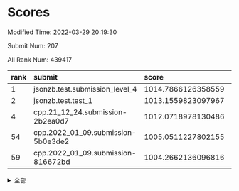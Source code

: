 # Scores

Modified Time: 2022-03-29 20:19:30

Submit Num: 207

All Rank Num: 439417

| rank |               submit               |       score        |       sigma        | pk_num |
| :--- | :--------------------------------- | :----------------- | :----------------- | :----- |
| 1    | jsonzb.test.submission_level_4     | 1014.7866126358559 | 0.8569078074337617 | 8497   |
| 2    | jsonzb.test.test_1                 | 1013.1559823097967 | 0.7953871205108418 | 8493   |
| 4    | cpp.21_12_24.submission-2b2ea0d7   | 1012.0718978130486 | 0.7675705707817299 | 8493   |
| 54   | cpp.2022_01_09.submission-5b0e3de2 | 1005.0511227802155 | 0.7231226105701895 | 8495   |
| 59   | cpp.2022_01_09.submission-816672bd | 1004.2662136096816 | 0.7119938603317394 | 8493   |


<details>
<summary>全部</summary>

| rank |                 submit                 |       score        |       sigma        | pk_num |
| :--- | :------------------------------------- | :----------------- | :----------------- | :----- |
| 1    | jsonzb.test.submission_level_4         | 1014.7866126358559 | 0.8569078074337617 | 8497   |
| 2    | jsonzb.test.test_1                     | 1013.1559823097967 | 0.7953871205108418 | 8493   |
| 3    | gobigger.level_3.submission_level_3_31 | 1012.1635425228839 | 0.775821625167369  | 8492   |
| 4    | cpp.21_12_24.submission-2b2ea0d7       | 1012.0718978130486 | 0.7675705707817299 | 8493   |
| 5    | gobigger.level_3.submission_level_3_22 | 1011.5326493399809 | 0.7768791978008832 | 8488   |
| 6    | gobigger.level_3.submission_level_3_18 | 1011.516964823271  | 0.7679942541143252 | 8494   |
| 7    | gobigger.level_3.submission_level_3_8  | 1011.3925392917957 | 0.7837874284343707 | 8495   |
| 8    | gobigger.level_3.submission_level_3_42 | 1011.2003556390714 | 0.7804248763421827 | 8487   |
| 9    | gobigger.level_3.submission_level_3_44 | 1011.169456600462  | 0.7675692991704923 | 8490   |
| 10   | gobigger.level_3.submission_level_3_34 | 1011.0523059219007 | 0.7653226657615761 | 8494   |
| 11   | gobigger.level_3.submission_level_3_10 | 1011.0403326644217 | 0.7854338395353095 | 8494   |
| 12   | gobigger.level_3.submission_level_3_14 | 1010.7339965435933 | 0.7714798431010306 | 8493   |
| 13   | gobigger.level_3.submission_level_3_33 | 1010.6675790613633 | 0.7573961988732923 | 8495   |
| 14   | gobigger.level_3.submission_level_3_28 | 1010.6554243000348 | 0.7757929760789117 | 8491   |
| 15   | gobigger.level_3.submission_level_3_0  | 1010.4636178078639 | 0.772940403428192  | 8489   |
| 16   | gobigger.level_3.submission_level_3_15 | 1010.431445278196  | 0.7905294987308593 | 8496   |
| 17   | gobigger.level_3.submission_level_3_35 | 1010.288080308841  | 0.7490106904593431 | 8488   |
| 18   | gobigger.level_3.submission_level_3_39 | 1010.2179126081575 | 0.7473481031530711 | 8490   |
| 19   | gobigger.level_3.submission_level_3_7  | 1010.2087007668885 | 0.7587666540484151 | 8491   |
| 20   | gobigger.level_3.submission_level_3_3  | 1010.1987422641039 | 0.7635541537795218 | 8492   |
| 21   | gobigger.level_3.submission_level_3_24 | 1010.1811938138735 | 0.73885964402177   | 8492   |
| 22   | gobigger.level_3.submission_level_3_25 | 1010.1733642872928 | 0.7645267773242497 | 8491   |
| 23   | gobigger.level_3.submission_level_3_43 | 1010.1430974310354 | 0.7847361651773284 | 8491   |
| 24   | gobigger.level_3.submission_level_3_29 | 1010.0134752536742 | 0.7584994046620926 | 8496   |
| 25   | gobigger.level_3.submission_level_3_16 | 1010.0115404988535 | 0.7598218133713249 | 8490   |
| 26   | gobigger.level_3.submission_level_3_12 | 1009.9916092928358 | 0.7704385996059823 | 8490   |
| 27   | gobigger.level_3.submission_level_3_2  | 1009.9896607760326 | 0.7339052980650074 | 8489   |
| 28   | gobigger.level_3.submission_level_3_37 | 1009.9570291569727 | 0.740253965076206  | 8496   |
| 29   | gobigger.level_3.submission_level_3_6  | 1009.925261077927  | 0.7739486876375253 | 8491   |
| 30   | gobigger.level_3.submission_level_3_13 | 1009.9051317166068 | 0.7736095192172029 | 8490   |
| 31   | gobigger.level_3.submission_level_3_19 | 1009.8393006332361 | 0.7821009268815745 | 8493   |
| 32   | gobigger.level_3.submission_level_3_41 | 1009.8362837023232 | 0.7434520567278387 | 8490   |
| 33   | gobigger.level_3.submission_level_3_26 | 1009.816721525188  | 0.7444877431640635 | 8495   |
| 34   | gobigger.level_3.submission_level_3_1  | 1009.8140709898283 | 0.751550537900639  | 8490   |
| 35   | gobigger.level_3.submission_level_3_17 | 1009.8128911131442 | 0.7549264735061597 | 8491   |
| 36   | gobigger.level_3.submission_level_3_47 | 1009.8075661880505 | 0.7560495469859924 | 8494   |
| 37   | gobigger.level_3.submission_level_3_4  | 1009.796452985114  | 0.7639146450716556 | 8496   |
| 38   | gobigger.level_3.submission_level_3_40 | 1009.7549668659507 | 0.7589317356202936 | 8489   |
| 39   | gobigger.level_3.submission_level_3_5  | 1009.7051862363112 | 0.7416813808559698 | 8495   |
| 40   | gobigger.level_3.submission_level_3_21 | 1009.6088689878333 | 0.7386126848968809 | 8490   |
| 41   | gobigger.level_3.submission_level_3_11 | 1009.5839143363413 | 0.7458530014077753 | 8493   |
| 42   | gobigger.level_3.submission_level_3_27 | 1009.5773915647383 | 0.7427485567679313 | 8492   |
| 43   | gobigger.level_3.submission_level_3_23 | 1009.5631202797782 | 0.752555795818022  | 8488   |
| 44   | gobigger.level_3.submission_level_3_9  | 1009.5035161764945 | 0.757148400302354  | 8489   |
| 45   | gobigger.level_3.submission_level_3_20 | 1009.4693425693292 | 0.7758361037985948 | 8488   |
| 46   | gobigger.level_3.submission_level_3_46 | 1009.3746046335925 | 0.7810932473464985 | 8491   |
| 47   | gobigger.level_3.submission_level_3_48 | 1009.2134049400115 | 0.736083766382597  | 8492   |
| 48   | gobigger.level_3.submission_level_3_45 | 1009.1463864172298 | 0.7370093489690924 | 8487   |
| 49   | gobigger.level_3.submission_level_3_36 | 1009.10885695627   | 0.7613265210178818 | 8491   |
| 50   | gobigger.level_3.submission_level_3_49 | 1008.6014718804472 | 0.7563418323081036 | 8490   |
| 51   | gobigger.level_3.submission_level_3_32 | 1008.1931893061811 | 0.7342315524350708 | 8492   |
| 52   | gobigger.level_3.submission_level_3_30 | 1008.1779382494362 | 0.7376455196164743 | 8488   |
| 53   | gobigger.level_3.submission_level_3_38 | 1008.1420154827481 | 0.7301529872123075 | 8494   |
| 54   | cpp.2022_01_09.submission-5b0e3de2     | 1005.0511227802155 | 0.7231226105701895 | 8495   |
| 55   | gobigger.level_1.submission_level_1_17 | 1004.9500268299424 | 0.7175805465559164 | 8491   |
| 56   | gobigger.level_1.submission_level_1_41 | 1004.4811311373868 | 0.7187043274286063 | 8494   |
| 57   | gobigger.level_1.submission_level_1_14 | 1004.3306984852471 | 0.7165367358956807 | 8490   |
| 58   | gobigger.level_1.submission_level_1_18 | 1004.3166381782801 | 0.7143190091967618 | 8490   |
| 59   | cpp.2022_01_09.submission-816672bd     | 1004.2662136096816 | 0.7119938603317394 | 8493   |
| 60   | gobigger.level_1.submission_level_1_24 | 1004.2606940090823 | 0.7321004827170757 | 8491   |
| 61   | gobigger.level_1.submission_level_1_36 | 1004.1501239650037 | 0.7228280214951339 | 8492   |
| 62   | gobigger.level_1.submission_level_1_43 | 1004.0152249507767 | 0.709997219600296  | 8495   |
| 63   | gobigger.level_1.submission_level_1_1  | 1003.8854352467533 | 0.7139333377763186 | 8490   |
| 64   | gobigger.level_1.submission_level_1_23 | 1003.8080596652716 | 0.7259452825558615 | 8493   |
| 65   | gobigger.level_1.submission_level_1_11 | 1003.7654932293742 | 0.6991232021591066 | 8487   |
| 66   | gobigger.level_1.submission_level_1_8  | 1003.7613743316051 | 0.7191680445877661 | 8490   |
| 67   | gobigger.level_1.submission_level_1_45 | 1003.7251943212976 | 0.733329429518316  | 8495   |
| 68   | gobigger.level_1.submission_level_1_10 | 1003.6765349577162 | 0.7044373895300334 | 8491   |
| 69   | gobigger.level_1.submission_level_1_49 | 1003.666392300476  | 0.7063104021304245 | 8494   |
| 70   | gobigger.level_1.submission_level_1_26 | 1003.6569969233869 | 0.7147453116085264 | 8492   |
| 71   | gobigger.level_1.submission_level_1_42 | 1003.5880439330539 | 0.7204097692026364 | 8491   |
| 72   | gobigger.level_1.submission_level_1_16 | 1003.5653975770857 | 0.715151246707798  | 8490   |
| 73   | gobigger.level_1.submission_level_1_33 | 1003.4431876471267 | 0.7077115773845007 | 8491   |
| 74   | gobigger.level_1.submission_level_1_12 | 1003.3915643235456 | 0.7235117932700078 | 8488   |
| 75   | gobigger.level_1.submission_level_1_32 | 1003.3783308455385 | 0.7100727813005332 | 8496   |
| 76   | gobigger.level_1.submission_level_1_27 | 1003.3580622079432 | 0.7256796996089082 | 8491   |
| 77   | gobigger.level_1.submission_level_1_0  | 1003.1521717336649 | 0.7148404062983923 | 8492   |
| 78   | gobigger.level_1.submission_level_1_5  | 1003.138916757188  | 0.709779238162497  | 8490   |
| 79   | gobigger.level_1.submission_level_1_15 | 1002.9904747812313 | 0.7136595676004388 | 8486   |
| 80   | gobigger.level_1.submission_level_1_31 | 1002.9607130861866 | 0.7168123034642506 | 8488   |
| 81   | gobigger.level_1.submission_level_1_29 | 1002.9600920264926 | 0.7166053539041681 | 8488   |
| 82   | gobigger.level_1.submission_level_1_6  | 1002.9199610396454 | 0.7118711043680279 | 8487   |
| 83   | gobigger.level_1.submission_level_1_39 | 1002.9094634715045 | 0.719884014096949  | 8491   |
| 84   | gobigger.level_1.submission_level_1_46 | 1002.880710034303  | 0.7147622258119403 | 8489   |
| 85   | gobigger.level_1.submission_level_1_13 | 1002.8177346094059 | 0.7094786482291526 | 8490   |
| 86   | gobigger.level_1.submission_level_1_37 | 1002.8167711688778 | 0.7061749992372397 | 8488   |
| 87   | gobigger.level_1.submission_level_1_40 | 1002.7955698521804 | 0.7178306899699279 | 8491   |
| 88   | gobigger.level_1.submission_level_1_34 | 1002.7831248355585 | 0.7067382619133897 | 8493   |
| 89   | gobigger.level_1.submission_level_1_4  | 1002.7371466424852 | 0.7202668317185338 | 8493   |
| 90   | gobigger.level_1.submission_level_1_48 | 1002.7093276584773 | 0.7131752931696304 | 8492   |
| 91   | gobigger.level_1.submission_level_1_2  | 1002.684040001764  | 0.7094014501438611 | 8493   |
| 92   | gobigger.level_1.submission_level_1_28 | 1002.643333317053  | 0.7030186612478878 | 8486   |
| 93   | gobigger.level_1.submission_level_1_7  | 1002.6065019704588 | 0.704141066465076  | 8493   |
| 94   | gobigger.level_1.submission_level_1_21 | 1002.5989485897121 | 0.6937200008888362 | 8487   |
| 95   | gobigger.level_1.submission_level_1_35 | 1002.5376393837548 | 0.7180354163006967 | 8494   |
| 96   | gobigger.level_1.submission_level_1_20 | 1002.5128598516602 | 0.7199680213249126 | 8489   |
| 97   | gobigger.level_1.submission_level_1_47 | 1002.3836868959177 | 0.7141682762570712 | 8495   |
| 98   | gobigger.level_1.submission_level_1_44 | 1002.3791917717227 | 0.7102671637809828 | 8494   |
| 99   | gobigger.level_1.submission_level_1_38 | 1002.3594517757928 | 0.714225999669196  | 8490   |
| 100  | gobigger.level_1.submission_level_1_30 | 1002.3581773071397 | 0.7075423201390548 | 8491   |
| 101  | gobigger.level_1.submission_level_1_25 | 1002.245094713424  | 0.7098826008011058 | 8488   |
| 102  | gobigger.level_1.submission_level_1_9  | 1002.1897336153459 | 0.7139793600626763 | 8495   |
| 103  | gobigger.level_1.submission_level_1_3  | 1002.037568923209  | 0.7165438562975668 | 8497   |
| 104  | gobigger.level_1.submission_level_1_19 | 1001.8978454128742 | 0.7138225280018983 | 8493   |
| 105  | gobigger.level_1.submission_level_1_22 | 1001.5373665373754 | 0.7084531910506826 | 8485   |
| 106  | gobigger.random.submission_random_6    | 998.4183501960075  | 0.7131004606241885 | 8493   |
| 107  | gobigger.random.submission_random_29   | 998.3698902430069  | 0.7056431285231791 | 8492   |
| 108  | gobigger.random.submission_random_36   | 997.3441641368189  | 0.7117952185928079 | 8489   |
| 109  | gobigger.random.submission_random_4    | 997.2787534624777  | 0.7142152142536867 | 8490   |
| 110  | gobigger.random.submission_random_37   | 997.1077086989385  | 0.68824822663645   | 8493   |
| 111  | gobigger.random.submission_random_40   | 996.9402072371911  | 0.7094657339450293 | 8492   |
| 112  | gobigger.random.submission_random_32   | 996.8959002045211  | 0.7057423375395824 | 8492   |
| 113  | gobigger.random.submission_random_42   | 996.7593046642587  | 0.7122203103417628 | 8486   |
| 114  | gobigger.random.submission_random_47   | 996.7289418657726  | 0.7202071703453666 | 8490   |
| 115  | gobigger.random.submission_random_39   | 996.7145149694427  | 0.7080449567515416 | 8491   |
| 116  | gobigger.random.submission_random_23   | 996.6630457202251  | 0.708238883811536  | 8491   |
| 117  | gobigger.random.submission_random_45   | 996.5915322530623  | 0.7123483482655533 | 8489   |
| 118  | gobigger.random.submission_random_35   | 996.5611729575925  | 0.7044099455993205 | 8491   |
| 119  | gobigger.random.submission_random_20   | 996.488758895292   | 0.6994640972141017 | 8495   |
| 120  | gobigger.random.submission_random_27   | 996.4424400978302  | 0.7084513227429291 | 8491   |
| 121  | gobigger.random.submission_random_43   | 996.3615748250365  | 0.7167576543270957 | 8490   |
| 122  | gobigger.random.submission_random_41   | 996.3225635970762  | 0.7157047981185453 | 8495   |
| 123  | gobigger.random.submission_random_22   | 996.2785890239054  | 0.713460790960813  | 8487   |
| 124  | gobigger.random.submission_random_16   | 996.1638526294748  | 0.7152677796058067 | 8493   |
| 125  | gobigger.random.submission_random_24   | 996.1226348685298  | 0.711290384062416  | 8496   |
| 126  | gobigger.random.submission_random_25   | 996.1085429457064  | 0.7143399585519165 | 8487   |
| 127  | gobigger.random.submission_random_5    | 996.086822876834   | 0.7053122222636994 | 8496   |
| 128  | gobigger.random.submission_random_19   | 996.0751723052186  | 0.701249572912896  | 8492   |
| 129  | gobigger.random.submission_random_26   | 996.0305836161007  | 0.7156758710064934 | 8489   |
| 130  | gobigger.random.submission_random_3    | 995.9969067106152  | 0.7273179598443501 | 8497   |
| 131  | gobigger.random.submission_random_9    | 995.9744223173021  | 0.7098897993077278 | 8485   |
| 132  | gobigger.random.submission_random_0    | 995.9337618917007  | 0.7266703532051819 | 8494   |
| 133  | gobigger.random.submission_random_38   | 995.9287898855591  | 0.7295851344058809 | 8494   |
| 134  | gobigger.random.submission_random_18   | 995.9274356916679  | 0.702812086760579  | 8488   |
| 135  | gobigger.random.submission_random_11   | 995.9213717008809  | 0.719398846208106  | 8497   |
| 136  | gobigger.random.submission_random_1    | 995.9208758415031  | 0.7138426683713474 | 8487   |
| 137  | gobigger.random.submission_random_28   | 995.8710521059578  | 0.7016963105637427 | 8487   |
| 138  | gobigger.random.submission_random_49   | 995.8610707305708  | 0.7043298100813078 | 8483   |
| 139  | gobigger.random.submission_random_12   | 995.8101138271055  | 0.7108106004521004 | 8495   |
| 140  | gobigger.random.submission_random_7    | 995.6885485523756  | 0.7038743267430246 | 8490   |
| 141  | gobigger.random.submission_random_34   | 995.6842299740114  | 0.717092948865659  | 8486   |
| 142  | gobigger.random.submission_random_44   | 995.6038645837068  | 0.7119209777202824 | 8490   |
| 143  | gobigger.random.submission_random_2    | 995.5738805768153  | 0.710553668695651  | 8497   |
| 144  | gobigger.random.submission_random_8    | 995.5674438218608  | 0.7154278993357085 | 8489   |
| 145  | gobigger.random.submission_random_15   | 995.5562244371141  | 0.7144275828358726 | 8491   |
| 146  | gobigger.random.submission_random_46   | 995.4962388373392  | 0.6946611627475748 | 8489   |
| 147  | gobigger.random.submission_random_21   | 995.425209584932   | 0.7127289246168388 | 8495   |
| 148  | gobigger.random.submission_random_13   | 995.295439357298   | 0.7048287278166949 | 8492   |
| 149  | gobigger.random.submission_random_10   | 995.2647630621129  | 0.7137297314559139 | 8493   |
| 150  | gobigger.random.submission_random_31   | 995.1937992393189  | 0.724638366244968  | 8490   |
| 151  | gobigger.random.submission_random_30   | 995.1756857835709  | 0.7001739953488464 | 8489   |
| 152  | gobigger.random.submission_random_17   | 995.1241564775373  | 0.7226233592868088 | 8487   |
| 153  | gobigger.random.submission_random_48   | 995.0906480680093  | 0.7064411964871946 | 8487   |
| 154  | gobigger.random.submission_random_33   | 994.8413961631353  | 0.7050404293731338 | 8491   |
| 155  | gobigger.random.submission_random_14   | 994.6060831074373  | 0.7217182174507996 | 8491   |
| 156  | gobigger.level_2.submission_level_2_30 | 993.6925494631928  | 0.7571908427685071 | 8493   |
| 157  | gobigger.level_2.submission_level_2_42 | 993.660509655067   | 0.7297678890561168 | 8491   |
| 158  | gobigger.level_2.submission_level_2_12 | 993.6379743067196  | 0.735384023598961  | 8489   |
| 159  | gobigger.level_2.submission_level_2_34 | 993.4778706533426  | 0.7383331948750038 | 8491   |
| 160  | gobigger.level_2.submission_level_2_49 | 993.4428321838457  | 0.722697489955043  | 8492   |
| 161  | gobigger.level_2.submission_level_2_7  | 993.2676230160711  | 0.7479178553975475 | 8493   |
| 162  | gobigger.level_2.submission_level_2_23 | 993.1386796672384  | 0.7448865547667459 | 8488   |
| 163  | gobigger.level_2.submission_level_2_44 | 993.1309967588356  | 0.727059192367058  | 8492   |
| 164  | gobigger.level_2.submission_level_2_8  | 993.0540071871978  | 0.7418087962689166 | 8491   |
| 165  | gobigger.level_2.submission_level_2_21 | 992.8510421114706  | 0.7384647197981321 | 8492   |
| 166  | gobigger.level_2.submission_level_2_4  | 992.7928891382763  | 0.7384698549898479 | 8494   |
| 167  | gobigger.level_2.submission_level_2_27 | 992.7002425489857  | 0.7197661791155657 | 8490   |
| 168  | gobigger.level_2.submission_level_2_14 | 992.6947611400601  | 0.7422889452786857 | 8485   |
| 169  | gobigger.level_2.submission_level_2_43 | 992.6868898753472  | 0.7312803371132321 | 8493   |
| 170  | gobigger.level_2.submission_level_2_40 | 992.6822656884183  | 0.7433948043423748 | 8489   |
| 171  | gobigger.level_2.submission_level_2_25 | 992.6221630105553  | 0.7385976540605339 | 8495   |
| 172  | gobigger.level_2.submission_level_2_3  | 992.5333584700996  | 0.7416984573884524 | 8488   |
| 173  | gobigger.level_2.submission_level_2_31 | 992.4742099967411  | 0.7218894592783814 | 8487   |
| 174  | gobigger.level_2.submission_level_2_26 | 992.448272676548   | 0.7375097326871592 | 8493   |
| 175  | gobigger.level_2.submission_level_2_5  | 992.4260078594909  | 0.732103367584151  | 8489   |
| 176  | gobigger.level_2.submission_level_2_48 | 992.4101975855758  | 0.7457632435228703 | 8491   |
| 177  | gobigger.level_2.submission_level_2_41 | 992.3995399054422  | 0.7537459487032666 | 8496   |
| 178  | gobigger.level_2.submission_level_2_20 | 992.3807829901435  | 0.7472830122614713 | 8491   |
| 179  | gobigger.level_2.submission_level_2_6  | 992.3533969582957  | 0.7337404713204764 | 8495   |
| 180  | gobigger.level_2.submission_level_2_35 | 992.2273090692067  | 0.7410041037218957 | 8489   |
| 181  | gobigger.level_2.submission_level_2_29 | 992.2121824721683  | 0.7673504190038214 | 8491   |
| 182  | gobigger.level_2.submission_level_2_19 | 992.16456489294    | 0.7493151273457143 | 8492   |
| 183  | gobigger.level_2.submission_level_2_39 | 992.1246387532926  | 0.748071344459919  | 8490   |
| 184  | gobigger.level_2.submission_level_2_37 | 992.1170131030354  | 0.7587111276602734 | 8491   |
| 185  | gobigger.level_2.submission_level_2_22 | 992.0422686957212  | 0.7428313322574414 | 8485   |
| 186  | gobigger.level_2.submission_level_2_36 | 991.9566080476919  | 0.7447785775165068 | 8492   |
| 187  | gobigger.level_2.submission_level_2_38 | 991.8839299089277  | 0.7564202963070368 | 8493   |
| 188  | gobigger.level_2.submission_level_2_45 | 991.8694842473078  | 0.7527459977439338 | 8492   |
| 189  | gobigger.level_2.submission_level_2_1  | 991.8157767557095  | 0.7419106649049068 | 8491   |
| 190  | gobigger.level_2.submission_level_2_46 | 991.6518803902159  | 0.7477697117284653 | 8490   |
| 191  | gobigger.level_2.submission_level_2_0  | 991.6300151355657  | 0.7543887066175965 | 8492   |
| 192  | gobigger.level_2.submission_level_2_24 | 991.5888673084917  | 0.768349246713139  | 8496   |
| 193  | gobigger.level_2.submission_level_2_11 | 991.5478697346089  | 0.7587980787592292 | 8491   |
| 194  | gobigger.level_2.submission_level_2_10 | 991.4634269912578  | 0.7264782925142239 | 8492   |
| 195  | gobigger.level_2.submission_level_2_15 | 991.4596031783159  | 0.7804671098038168 | 8489   |
| 196  | gobigger.level_2.submission_level_2_9  | 991.2421817783522  | 0.756389797842662  | 8487   |
| 197  | gobigger.level_2.submission_level_2_13 | 991.198425442594   | 0.7629115361116993 | 8490   |
| 198  | gobigger.level_2.submission_level_2_18 | 991.1667508353435  | 0.7635397822952539 | 8486   |
| 199  | gobigger.level_2.submission_level_2_28 | 991.1529165525077  | 0.7520414798877627 | 8496   |
| 200  | gobigger.level_2.submission_level_2_33 | 991.1428062694712  | 0.7503791352299185 | 8490   |
| 201  | gobigger.level_2.submission_level_2_32 | 991.0704883138372  | 0.7515964490641456 | 8491   |
| 202  | gobigger.level_2.submission_level_2_2  | 990.9986509367245  | 0.7437687556558286 | 8489   |
| 203  | gobigger.level_2.submission_level_2_16 | 990.8527553603984  | 0.7471226848967817 | 8493   |
| 204  | gobigger.level_2.submission_level_2_17 | 990.7686670548504  | 0.7754582184175044 | 8489   |
| 205  | gobigger.level_2.submission_level_2_47 | 990.4635059452546  | 0.7562746748504492 | 8489   |
| 206  | gobigger.none.submission_none_0        | 977.8468745082648  | 1.2592766078122817 | 8495   |
| 207  | gobigger.none.submission_none_1        | 975.9989451310237  | 1.4297199004501968 | 8494   |

</details>